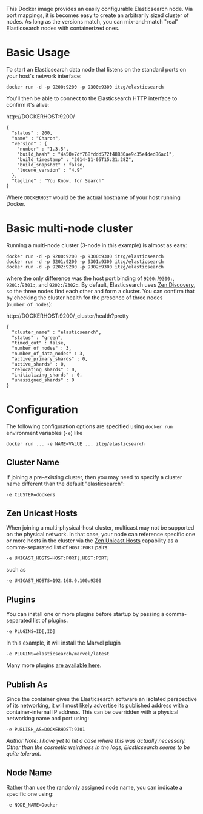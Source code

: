 This Docker image provides an easily configurable Elasticsearch node. Via
port mappings, it is becomes easy to create an arbitrarily sized cluster of
nodes. As long as the versions match, you can mix-and-match "real"
Elasticsearch nodes with containerized ones.

# Basic Usage

To start an Elasticsearch data node that listens on the standard ports on
your host's network interface:

    docker run -d -p 9200:9200 -p 9300:9300 itzg/elasticsearch

You'll then be able to connect to the Elasticsearch HTTP interface to confirm
it's alive:

http://DOCKERHOST:9200/

    {
      "status" : 200,
      "name" : "Charon",
      "version" : {
        "number" : "1.3.5",
        "build_hash" : "4a50e7df768fddd572f48830ae9c35e4ded86ac1",
        "build_timestamp" : "2014-11-05T15:21:28Z",
        "build_snapshot" : false,
        "lucene_version" : "4.9"
      },
      "tagline" : "You Know, for Search"
    }

Where `DOCKERHOST` would be the actual hostname of your host running
Docker.

# Basic multi-node cluster

Running a multi-node cluster (3-node in this example) is almost as easy:

    docker run -d -p 9200:9200 -p 9300:9300 itzg/elasticsearch
    docker run -d -p 9201:9200 -p 9301:9300 itzg/elasticsearch
    docker run -d -p 9202:9200 -p 9302:9300 itzg/elasticsearch

where the only difference was the host port binding of `9200:`/`9300:`,
`9201:`/`9301:`, and `9202:`/`9302:`. By default, Elasticsearch uses
[Zen Discovery](http://www.elasticsearch.org/guide/en/elasticsearch/reference/current/modules-discovery-zen.html), so the three nodes find each other and form a cluster. You
can confirm that by checking the cluster health for the presence of
three nodes (`number_of_nodes`):

http://DOCKERHOST:9200/_cluster/health?pretty

    {
      "cluster_name" : "elasticsearch",
      "status" : "green",
      "timed_out" : false,
      "number_of_nodes" : 3,
      "number_of_data_nodes" : 3,
      "active_primary_shards" : 0,
      "active_shards" : 0,
      "relocating_shards" : 0,
      "initializing_shards" : 0,
      "unassigned_shards" : 0
    }

# Configuration

The following configuration options are specified using `docker run`
environment variables (`-e`) like

    docker run ... -e NAME=VALUE ... itzg/elasticsearch

## Cluster Name

If joining a pre-existing cluster, then you may need to specify a cluster name
different than the default "elasticsearch":

    -e CLUSTER=dockers

## Zen Unicast Hosts

When joining a multi-physical-host cluster, multicast may not be supported
on the physical network. In that case, your node can reference specific one or more hosts in
the cluster via the
[Zen Unicast Hosts](http://www.elasticsearch.org/guide/en/elasticsearch/reference/current/modules-discovery-zen.html#unicast) capability as a comma-separated list of `HOST:PORT` pairs:

    -e UNICAST_HOSTS=HOST:PORT[,HOST:PORT]

such as

    -e UNICAST_HOSTS=192.168.0.100:9300

## Plugins

You can install one or more plugins before startup by passing a comma-separated
list of plugins.

    -e PLUGINS=ID[,ID]

In this example, it will install the Marvel plugin

    -e PLUGINS=elasticsearch/marvel/latest

Many more plugins [are available here](http://www.elasticsearch.org/guide/en/elasticsearch/reference/current/modules-plugins.html#known-plugins).

## Publish As

Since the container gives the Elasticsearch software an isolated perspective
of its networking, it will most likely advertise its published address with
a container-internal IP address. This can be overridden with a physical networking
name and port using:

    -e PUBLISH_AS=DOCKERHOST:9301

_Author Note: I have yet to hit a case where this was actually necessary. Other
than the cosmetic weirdness in the logs, Elasticsearch seems to be quite tolerant._

## Node Name

Rather than use the randomly assigned node name, you can indicate a specific
one using:

    -e NODE_NAME=Docker
